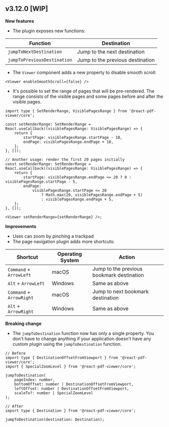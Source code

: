 ## v3.12.0 [WIP]

**New features**

-   The plugin exposes new functions:

| Function                    | Destination                      |
| --------------------------- | -------------------------------- |
| `jumpToNextDestination`     | Jump to the next destination     |
| `jumpToPreviousDestination` | Jump to the previous destination |

-   The `Viewer` component adds a new property to disable smooth scroll:

```tsx
<Viewer enableSmoothScroll={false} />
```

-   It's possible to set the range of pages that will be pre-rendered. The range consists of the visible pages and some pages before and after the visible pages.

```tsx
import type { SetRenderRange, VisiblePagesRange } from '@react-pdf-viewer/core';

const setRenderRange: SetRenderRange = React.useCallback((visiblePagesRange: VisiblePagesRange) => {
    return {
        startPage: visiblePagesRange.startPage - 10,
        endPage: visiblePagesRange.endPage + 10,
    };
}, []);

// Another usage: render the first 20 pages initially
const setRenderRange: SetRenderRange = React.useCallback((visiblePagesRange: VisiblePagesRange) => {
    return {
        startPage: visiblePagesRange.endPage <= 20 ? 0 : visiblePagesRange.startPage - 5,
        endPage:
            visiblePagesRange.startPage <= 20
                ? Math.max(20, visiblePagesRange.endPage + 5)
                : visiblePagesRange.endPage + 5,
    };
}, []);

<Viewer setRenderRange={setRenderRange} />;
```

**Improvements**

-   Uses can zoom by pinching a trackpad
-   The page navigation plugin adds more shortcuts:

| Shortcut                 | Operating System | Action                                    |
| ------------------------ | ---------------- | ----------------------------------------- |
| `Command` + `ArrowLeft`  | macOS            | Jump to the previous bookmark destination |
| `Alt` + `ArrowLeft`      | Windows          | Same as above                             |
| `Command` + `ArrowRight` | macOS            | Jump to next bookmark destination         |
| `Alt` + `ArrowRight`     | Windows          | Same as above                             |

**Breaking change**

-   The `jumpToDestination` function now has only a single property. You don't have to change anything if your application doesn't have any custom plugin using the `jumpToDestination` function.

```tsx
// Before
import type { DestinationOffsetFromViewport } from '@react-pdf-viewer/core';
import { SpecialZoomLevel } from '@react-pdf-viewer/core';

jumpToDestination(
    pageIndex: number,
    bottomOffset: number | DestinationOffsetFromViewport,
    leftOffset: number | DestinationOffsetFromViewport,
    scaleTo?: number | SpecialZoomLevel
);

// After
import type { Destination } from '@react-pdf-viewer/core';

jumpToDestination(destination: Destination);
```
